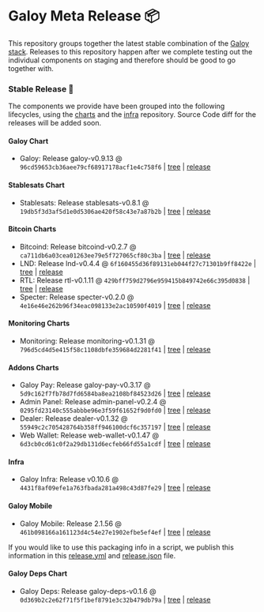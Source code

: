 # Galoy Meta Release 📦

This repository groups together the latest stable combination of the [Galoy stack](https://github.com/GaloyMoney/awesome-galoy#tech-components). 
Releases to this repository happen after we complete testing out the individual components on staging and therefore should be good to go together with.

### Stable Release 🎉

The components we provide have been grouped into the following lifecycles, using the [charts](https://github.com/GaloyMoney/charts) and the [infra](https://github.com/GaloyMoney/galoy-infra) repository. 
Source Code diff for the releases will be added soon.

#### Galoy Chart
- Galoy: Release galoy-v0.9.13 @ `96cd59653cb36aee79cf68917178acf1e4c758f6` | [tree](https://github.com/GaloyMoney/charts/tree/96cd59653cb36aee79cf68917178acf1e4c758f6/charts/galoy) | [release](https://github.com/GaloyMoney/charts/releases/tag/galoy-v0.9.13)

#### Stablesats Chart
- Stablesats: Release stablesats-v0.8.1 @ `19db5f3d3af5d1e0d5306ae420f58c43e7a87b2b` | [tree](https://github.com/GaloyMoney/charts/tree/19db5f3d3af5d1e0d5306ae420f58c43e7a87b2b/charts/stablesats) | [release](https://github.com/GaloyMoney/charts/releases/tag/stablesats-v0.8.1)

#### Bitcoin Charts
- Bitcoind: Release bitcoind-v0.2.7 @ `ca711db6a03cea01263ee79e5f727065cf80c3ba` | [tree](https://github.com/GaloyMoney/charts/tree/ca711db6a03cea01263ee79e5f727065cf80c3ba/charts/bitcoind) | [release](https://github.com/GaloyMoney/charts/releases/tag/bitcoind-v0.2.7)
- LND: Release lnd-v0.4.4 @ `6f160455d36f89131eb044f27c71301b9ff8422e` | [tree](https://github.com/GaloyMoney/charts/tree/6f160455d36f89131eb044f27c71301b9ff8422e/charts/lnd) | [release](https://github.com/GaloyMoney/charts/releases/tag/lnd-v0.4.4)
- RTL: Release rtl-v0.1.11 @ `429bff759d2796e959415b849742e66c395d0838` | [tree](https://github.com/GaloyMoney/charts/tree/429bff759d2796e959415b849742e66c395d0838/charts/rtl) | [release](https://github.com/GaloyMoney/charts/releases/tag/rtl-v0.1.11)
- Specter: Release specter-v0.2.0 @ `4e16e46e262b96f34eac098133e2ac10590f4019` | [tree](https://github.com/GaloyMoney/charts/tree/4e16e46e262b96f34eac098133e2ac10590f4019/charts/specter) | [release](https://github.com/GaloyMoney/charts/releases/tag/specter-v0.2.0)

#### Monitoring Charts
- Monitoring: Release monitoring-v0.1.31 @ `796d5cd4d5e415f58c1108dbfe359684d2281f41` | [tree](https://github.com/GaloyMoney/charts/tree/796d5cd4d5e415f58c1108dbfe359684d2281f41/charts/monitoring) | [release](https://github.com/GaloyMoney/charts/releases/tag/monitoring-v0.1.31)

#### Addons Charts
- Galoy Pay: Release galoy-pay-v0.3.17 @ `5d9c162f7fb78d7fd6584ba8ea2108bf84523d26` | [tree](https://github.com/GaloyMoney/charts/tree/5d9c162f7fb78d7fd6584ba8ea2108bf84523d26/charts/galoy-pay) | [release](https://github.com/GaloyMoney/charts/releases/tag/galoy-pay-v0.3.17)
- Admin Panel: Release admin-panel-v0.2.4 @ `0295fd23140c555abbbe96e3f59f61652f9d0fd0` | [tree](https://github.com/GaloyMoney/charts/tree/0295fd23140c555abbbe96e3f59f61652f9d0fd0/charts/admin-panel) | [release](https://github.com/GaloyMoney/charts/releases/tag/admin-panel-v0.2.4)
- Dealer: Release dealer-v0.1.32 @ `55949c2c705428764b358ff946100dcf6c357197` | [tree](https://github.com/GaloyMoney/charts/tree/55949c2c705428764b358ff946100dcf6c357197/charts/dealer) | [release](https://github.com/GaloyMoney/charts/releases/tag/dealer-v0.1.32)
- Web Wallet: Release web-wallet-v0.1.47 @ `6d3cb0cd61c0f2a29db131d6ecfeb66fd55a1cdf` | [tree](https://github.com/GaloyMoney/charts/tree/6d3cb0cd61c0f2a29db131d6ecfeb66fd55a1cdf/charts/web-wallet) | [release](https://github.com/GaloyMoney/charts/releases/tag/web-wallet-v0.1.47)

#### Infra

- Galoy Infra: Release v0.10.6 @ `4431f8af09efe1a763fbada281a498c43d87fe29` | [tree](https://github.com/GaloyMoney/galoy-infra/tree/4431f8af09efe1a763fbada281a498c43d87fe29) | [release](https://github.com/GaloyMoney/galoy-infra/releases/tag/v0.10.6)

#### Galoy Mobile

- Galoy Mobile: Release 2.1.56 @ `461b098166a161123d4c54e27e1902efbe5ef4ef` | [tree](https://github.com/GaloyMoney/galoy-mobile/tree/461b098166a161123d4c54e27e1902efbe5ef4ef) | [release](https://github.com/GaloyMoney/galoy-mobile/releases/tag/2.1.56)

If you would like to use this packaging info in a script, we publish this information in this [release.yml](./release.yml) and [release.json](./release.json) file.

#### Galoy Deps Chart
- Galoy Deps: Release galoy-deps-v0.1.6 @ `0d369b2c2e62f71f5f1bef8791e3c32b479db79a` | [tree](https://github.com/GaloyMoney/charts/tree/0d369b2c2e62f71f5f1bef8791e3c32b479db79a/charts/galoy-deps) | [release](https://github.com/GaloyMoney/charts/releases/tag/galoy-deps-v0.1.6)
